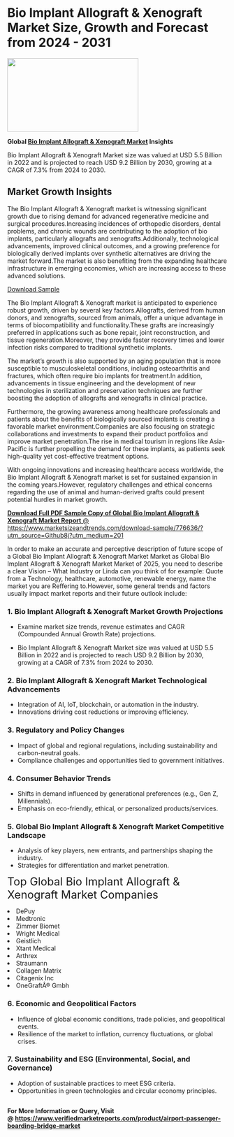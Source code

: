 <H1>Bio Implant Allograft & Xenograft Market Size, Growth and Forecast from 2024 - 2031</H1><img class="aligncenter size-medium wp-image-584254" src="https://thirdeyenews.in/wp-content/uploads/2024/09/Global-Market-Research-300x168.jpeg" alt="" width="300" height="168" /><p><strong>Global&nbsp;<a href="https://www.marketsizeandtrends.com/download-sample/776636/?utm_source=Github8j?utm_medium=201">Bio Implant Allograft & Xenograft Market</a> Insights</strong></p><p>Bio Implant Allograft & Xenograft Market size was valued at USD 5.5 Billion in 2022 and is projected to reach USD 9.2 Billion by 2030, growing at a CAGR of 7.3% from 2024 to 2030.</p><p><h2>Market Growth Insights</h2> <p>The Bio Implant Allograft & Xenograft market is witnessing significant growth due to rising demand for advanced regenerative medicine and surgical procedures.Increasing incidences of orthopedic disorders, dental problems, and chronic wounds are contributing to the adoption of bio implants, particularly allografts and xenografts.Additionally, technological advancements, improved clinical outcomes, and a growing preference for biologically derived implants over synthetic alternatives are driving the market forward.The market is also benefiting from the expanding healthcare infrastructure in emerging economies, which are increasing access to these advanced solutions.</p> <p><a href="#sample">Download Sample</a></p> <p>The Bio Implant Allograft & Xenograft market is anticipated to experience robust growth, driven by several key factors.Allografts, derived from human donors, and xenografts, sourced from animals, offer a unique advantage in terms of biocompatibility and functionality.These grafts are increasingly preferred in applications such as bone repair, joint reconstruction, and tissue regeneration.Moreover, they provide faster recovery times and lower infection risks compared to traditional synthetic implants.</p> <p>The market’s growth is also supported by an aging population that is more susceptible to musculoskeletal conditions, including osteoarthritis and fractures, which often require bio implants for treatment.In addition, advancements in tissue engineering and the development of new technologies in sterilization and preservation techniques are further boosting the adoption of allografts and xenografts in clinical practice.</p> <p>Furthermore, the growing awareness among healthcare professionals and patients about the benefits of biologically sourced implants is creating a favorable market environment.Companies are also focusing on strategic collaborations and investments to expand their product portfolios and improve market penetration.The rise in medical tourism in regions like Asia-Pacific is further propelling the demand for these implants, as patients seek high-quality yet cost-effective treatment options.</p> <p>With ongoing innovations and increasing healthcare access worldwide, the Bio Implant Allograft & Xenograft market is set for sustained expansion in the coming years.However, regulatory challenges and ethical concerns regarding the use of animal and human-derived grafts could present potential hurdles in market growth.</p> <p><a href="#more"></p><p><span class=""><strong>Download Full PDF Sample Copy of Global Bio Implant Allograft & Xenograft Market Report</strong> @ <a href="https://www.marketsizeandtrends.com/download-sample/776636/?utm_source=Github8j?utm_medium=201" target="_blank">https://www.marketsizeandtrends.com/download-sample/776636/?utm_source=Github8j?utm_medium=201</a></span></p><p>In order to make an accurate and perceptive description of future scope of a Global&nbsp;Bio Implant Allograft & Xenograft Market Market as Global&nbsp;Bio Implant Allograft & Xenograft Market Market of 2025, you need to describe a clear Vision &ndash; What Industry or Linda can you think of for example: Quote from a Technology, healthcare, automotive, renewable energy, name the market you are Reffering to.However, some general trends and factors usually impact market reports and their future outlook include:</p><h3>1.&nbsp;<strong>Bio Implant Allograft & Xenograft Market Growth Projections</strong></h3><ul><li>Examine market size trends, revenue estimates and CAGR (Compounded Annual Growth Rate) projections.</li><li><p>Bio Implant Allograft & Xenograft Market size was valued at USD 5.5 Billion in 2022 and is projected to reach USD 9.2 Billion by 2030, growing at a CAGR of 7.3% from 2024 to 2030.</p></li></ul><h3>2.&nbsp;<strong>Bio Implant Allograft & Xenograft Market Technological Advancements</strong></h3><ul><li>Integration of AI, IoT, blockchain, or automation in the industry.</li><li>Innovations driving cost reductions or improving efficiency.</li></ul><h3>3.&nbsp;<strong>Regulatory and Policy Changes</strong></h3><ul><li>Impact of global and regional regulations, including sustainability and carbon-neutral goals.</li><li>Compliance challenges and opportunities tied to government initiatives.</li></ul><h3>4.&nbsp;<strong>Consumer Behavior Trends</strong></h3><ul><li>Shifts in demand influenced by generational preferences (e.g., Gen Z, Millennials).</li><li>Emphasis on eco-friendly, ethical, or personalized products/services.</li></ul><h3>5.&nbsp;<strong>Global Bio Implant Allograft & Xenograft Market Competitive Landscape</strong></h3><ul><li>Analysis of key players, new entrants, and partnerships shaping the industry.</li><li>Strategies for differentiation and market penetration.</li></ul><p data-pm-slice="1 1 []"><span style="color: inherit; font-family: inherit; font-size: 25px;">Top Global Bio Implant Allograft & Xenograft Market Companies</span></p><div class="" data-test-id=""><p><li>DePuy</li><li> Medtronic</li><li> Zimmer Biomet</li><li> Wright Medical</li><li> Geistlich</li><li> Xtant Medical</li><li> Arthrex</li><li> Straumann</li><li> Collagen Matrix</li><li> Citagenix Inc</li><li> OneGraftÂ® Gmbh</li></p></div><h3>6.&nbsp;<strong>Economic and Geopolitical Factors</strong></h3><ul><li>Influence of global economic conditions, trade policies, and geopolitical events.</li><li>Resilience of the market to inflation, currency fluctuations, or global crises.</li></ul><h3>7.&nbsp;<strong>Sustainability and ESG (Environmental, Social, and Governance)</strong></h3><ul><li>Adoption of sustainable practices to meet ESG criteria.</li><li>Opportunities in green technologies and circular economy principles.</li></ul><h2><strong style="font-size: 14px;">For More Information or Query, Visit @&nbsp;</strong><a style="background-color: #ffffff; font-size: 14px;" href="https://www.marketsizeandtrends.com/report/bio-implant-allograft-xenograft-market/" target="_blank">https://www.verifiedmarketreports.com/product/airport-passenger-boarding-bridge-market</a></h2>